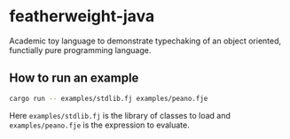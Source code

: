 # featherweight-java

Academic toy language to demonstrate typechaking of an object oriented, functially pure programming language.

## How to run an example
```sh
cargo run -- examples/stdlib.fj examples/peano.fje
```

Here `examples/stdlib.fj` is the library of classes to load and `examples/peano.fje` is the expression to evaluate.
